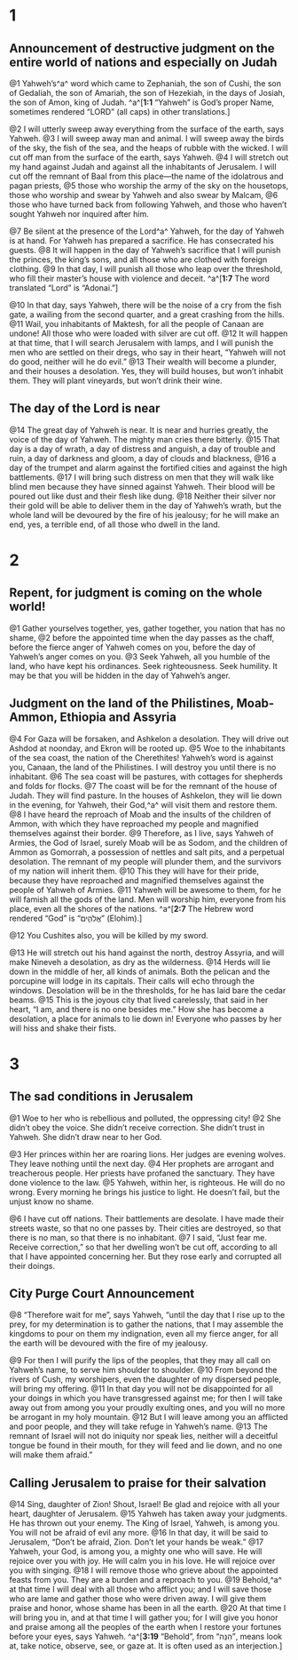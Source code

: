 # 1 
## Announcement of destructive judgment on the entire world of nations and especially on Judah
@1 Yahweh’s^a^ word which came to Zephaniah, the son of Cushi, the son of Gedaliah, the son of Amariah, the son of Hezekiah, in the days of Josiah, the son of Amon, king of Judah. 
^a^[**1:1** “Yahweh” is God’s proper Name, sometimes rendered “LORD” (all caps) in other translations.]

@2 I will utterly sweep away everything from the surface of the earth, says Yahweh. 
@3 I will sweep away man and animal. I will sweep away the birds of the sky, the fish of the sea, and the heaps of rubble with the wicked. I will cut off man from the surface of the earth, says Yahweh. 
@4 I will stretch out my hand against Judah and against all the inhabitants of Jerusalem. I will cut off the remnant of Baal from this place—the name of the idolatrous and pagan priests, 
@5 those who worship the army of the sky on the housetops, those who worship and swear by Yahweh and also swear by Malcam, 
@6 those who have turned back from following Yahweh, and those who haven’t sought Yahweh nor inquired after him. 

@7 Be silent at the presence of the Lord^a^ Yahweh, for the day of Yahweh is at hand. For Yahweh has prepared a sacrifice. He has consecrated his guests. 
@8 It will happen in the day of Yahweh’s sacrifice that I will punish the princes, the king’s sons, and all those who are clothed with foreign clothing. 
@9 In that day, I will punish all those who leap over the threshold, who fill their master’s house with violence and deceit. 
^a^[**1:7** The word translated “Lord” is “Adonai.”]

@10 In that day, says Yahweh, there will be the noise of a cry from the fish gate, a wailing from the second quarter, and a great crashing from the hills. 
@11 Wail, you inhabitants of Maktesh, for all the people of Canaan are undone! All those who were loaded with silver are cut off. 
@12 It will happen at that time, that I will search Jerusalem with lamps, and I will punish the men who are settled on their dregs, who say in their heart, “Yahweh will not do good, neither will he do evil.” 
@13 Their wealth will become a plunder, and their houses a desolation. Yes, they will build houses, but won’t inhabit them. They will plant vineyards, but won’t drink their wine.

## The day of the Lord is near
@14 The great day of Yahweh is near. It is near and hurries greatly, the voice of the day of Yahweh. The mighty man cries there bitterly. 
@15 That day is a day of wrath, a day of distress and anguish, a day of trouble and ruin, a day of darkness and gloom, a day of clouds and blackness, 
@16 a day of the trumpet and alarm against the fortified cities and against the high battlements. 
@17 I will bring such distress on men that they will walk like blind men because they have sinned against Yahweh. Their blood will be poured out like dust and their flesh like dung. 
@18 Neither their silver nor their gold will be able to deliver them in the day of Yahweh’s wrath, but the whole land will be devoured by the fire of his jealousy; for he will make an end, yes, a terrible end, of all those who dwell in the land. 

# 2 
## Repent, for judgment is coming on the whole world!
@1 Gather yourselves together, yes, gather together, you nation that has no shame, 
@2 before the appointed time when the day passes as the chaff, before the fierce anger of Yahweh comes on you, before the day of Yahweh’s anger comes on you. 
@3 Seek Yahweh, all you humble of the land, who have kept his ordinances. Seek righteousness. Seek humility. It may be that you will be hidden in the day of Yahweh’s anger.

## Judgment on the land of the Philistines, Moab-Ammon, Ethiopia and Assyria
@4 For Gaza will be forsaken, and Ashkelon a desolation. They will drive out Ashdod at noonday, and Ekron will be rooted up. 
@5 Woe to the inhabitants of the sea coast, the nation of the Cherethites! Yahweh’s word is against you, Canaan, the land of the Philistines. I will destroy you until there is no inhabitant. 
@6 The sea coast will be pastures, with cottages for shepherds and folds for flocks. 
@7 The coast will be for the remnant of the house of Judah. They will find pasture. In the houses of Ashkelon, they will lie down in the evening, for Yahweh, their God,^a^ will visit them and restore them. 
@8 I have heard the reproach of Moab and the insults of the children of Ammon, with which they have reproached my people and magnified themselves against their border. 
@9 Therefore, as I live, says Yahweh of Armies, the God of Israel, surely Moab will be as Sodom, and the children of Ammon as Gomorrah, a possession of nettles and salt pits, and a perpetual desolation. The remnant of my people will plunder them, and the survivors of my nation will inherit them. 
@10 This they will have for their pride, because they have reproached and magnified themselves against the people of Yahweh of Armies. 
@11 Yahweh will be awesome to them, for he will famish all the gods of the land. Men will worship him, everyone from his place, even all the shores of the nations. 
^a^[**2:7** The Hebrew word rendered “God” is “אֱלֹהִ֑ים” (Elohim).]

@12 You Cushites also, you will be killed by my sword. 

@13 He will stretch out his hand against the north, destroy Assyria, and will make Nineveh a desolation, as dry as the wilderness. 
@14 Herds will lie down in the middle of her, all kinds of animals. Both the pelican and the porcupine will lodge in its capitals. Their calls will echo through the windows. Desolation will be in the thresholds, for he has laid bare the cedar beams. 
@15 This is the joyous city that lived carelessly, that said in her heart, “I am, and there is no one besides me.” How she has become a desolation, a place for animals to lie down in! Everyone who passes by her will hiss and shake their fists. 

# 3 
## The sad conditions in Jerusalem
@1 Woe to her who is rebellious and polluted, the oppressing city! 
@2 She didn’t obey the voice. She didn’t receive correction. She didn’t trust in Yahweh. She didn’t draw near to her God. 

@3 Her princes within her are roaring lions. Her judges are evening wolves. They leave nothing until the next day. 
@4 Her prophets are arrogant and treacherous people. Her priests have profaned the sanctuary. They have done violence to the law. 
@5 Yahweh, within her, is righteous. He will do no wrong. Every morning he brings his justice to light. He doesn’t fail, but the unjust know no shame. 

@6 I have cut off nations. Their battlements are desolate. I have made their streets waste, so that no one passes by. Their cities are destroyed, so that there is no man, so that there is no inhabitant. 
@7 I said, “Just fear me. Receive correction,” so that her dwelling won’t be cut off, according to all that I have appointed concerning her. But they rose early and corrupted all their doings.

## City Purge Court Announcement
@8 “Therefore wait for me”, says Yahweh, “until the day that I rise up to the prey, for my determination is to gather the nations, that I may assemble the kingdoms to pour on them my indignation, even all my fierce anger, for all the earth will be devoured with the fire of my jealousy. 

@9 For then I will purify the lips of the peoples, that they may all call on Yahweh’s name, to serve him shoulder to shoulder. 
@10 From beyond the rivers of Cush, my worshipers, even the daughter of my dispersed people, will bring my offering. 
@11 In that day you will not be disappointed for all your doings in which you have transgressed against me; for then I will take away out from among you your proudly exulting ones, and you will no more be arrogant in my holy mountain. 
@12 But I will leave among you an afflicted and poor people, and they will take refuge in Yahweh’s name. 
@13 The remnant of Israel will not do iniquity nor speak lies, neither will a deceitful tongue be found in their mouth, for they will feed and lie down, and no one will make them afraid.”

## Calling Jerusalem to praise for their salvation
@14 Sing, daughter of Zion! Shout, Israel! Be glad and rejoice with all your heart, daughter of Jerusalem. 
@15 Yahweh has taken away your judgments. He has thrown out your enemy. The King of Israel, Yahweh, is among you. You will not be afraid of evil any more. 
@16 In that day, it will be said to Jerusalem, “Don’t be afraid, Zion. Don’t let your hands be weak.” 
@17 Yahweh, your God, is among you, a mighty one who will save. He will rejoice over you with joy. He will calm you in his love. He will rejoice over you with singing. 
@18 I will remove those who grieve about the appointed feasts from you. They are a burden and a reproach to you. 
@19 Behold,^a^ at that time I will deal with all those who afflict you; and I will save those who are lame and gather those who were driven away. I will give them praise and honor, whose shame has been in all the earth. 
@20 At that time I will bring you in, and at that time I will gather you; for I will give you honor and praise among all the peoples of the earth when I restore your fortunes before your eyes, says Yahweh. 
^a^[**3:19** “Behold”, from “הִנֵּה”, means look at, take notice, observe, see, or gaze at. It is often used as an interjection.]